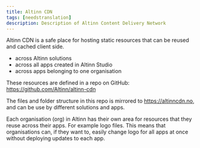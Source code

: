 ```yaml
---
title: Altinn CDN
tags: [needstranslation]
description: Description of Altinn Content Delivery Network
---
```


Altinn CDN is a safe place for hosting static resources that can be reused and cached client side.

- across Altinn solutions
- across all apps created in Altinn Studio
- across apps belonging to one organisation

These resources are defined in a repo on GitHub: https://github.com/Altinn/altinn-cdn

The files and folder structure in this repo is mirrored to https://altinncdn.no, and can be use by different solutions and apps.

Each organisation (org) in Altinn has their own area for resources that they reuse across their apps. For example logo files.
This means that organisations can, if they want to, easily change logo for all apps at once without deploying updates to each app.
